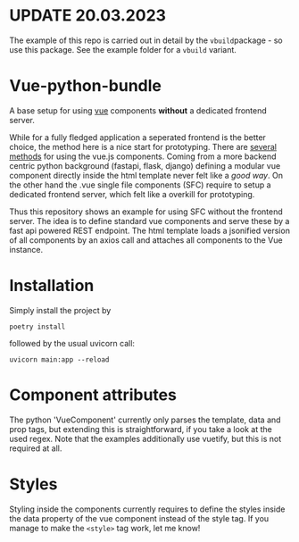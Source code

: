 # UPDATE 20.03.2023
The example of this repo is carried out in detail by the `vbuild`package - so use this package. See the example folder for a `vbuild` variant.

# Vue-python-bundle

A base setup for using [vue](https://vuejs.org) components **without** a dedicated frontend server.

While for a fully fledged application a seperated frontend is the better choice, the method here is a nice start for prototyping. There are [several methods](https://vuejsdevelopers.com/2017/03/24/vue-js-component-templates/) for using the vue.js components. Coming from a more backend centric python background (fastapi, flask, django) defining a modular vue component directly inside the html template never felt like a *good way*. On the other hand the .vue single file components (SFC) require to setup a dedicated frontend server, which felt like a overkill for prototyping. 

Thus this repository shows an example for using SFC without the frontend server. The idea is to define standard vue components and serve these by a fast api powered REST endpoint. The html template loads a jsonified version of all components by an axios call and attaches all components to the Vue instance.


# Installation

Simply install the project by 
```
poetry install
```
followed by the usual uvicorn call:
```
uvicorn main:app --reload
```

# Component attributes
The python 'VueComponent' currently only parses the template, data and prop tags, but extending this is straightforward, if you take a look at the used regex. Note that the examples additionally use vuetify, but this is not required at all.

# Styles
Styling inside the components currently requires to define the styles inside the data property of the vue component instead of the style tag. If you manage to make the `<style>` tag work, let me know!

